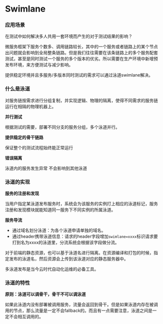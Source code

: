 # Swimlane

### 应用场景

在测试中如何解决多人共用一套环境而产生的对于测试结果的影响？

微服务框架下服务个数多、调用链路较长，其中的一个服务或者链路上的某个节点出问题就会影响到全局整条链路。但是我们往往需要在该条链路上的多个服务配套测试，甚至是同时测试一个服务的多个版本的优劣。所以需要在生产环境中新增预发布环境，来方便测试与减少影响。

提供稳定环境并且多服务/多版本同时测试的需求可以通过泳道swimlane解决。

### 什么是泳道

对服务链按需求进行分组复制，并实现逻辑、物理的隔离，使得不同需求的服务链运行在相隔的物理机器上。

[泳道图]:https://justinyangis.me/images/post/swimlane/swimlane.png

**并行测试**

根据测试的需要，部署不同分支的服务分组，多个泳道并行。 

**提供稳定的骨干链路**

保证整个的测试流程始终能正常运行

**错误隔离**

泳道内的服务发生异常 不会影响到其他泳道

### 泳道的实现

**服务的注册和发现**

当用户指定某泳道发布服务时，系统会为该服务的实例打上相应的泳道标记，服务注册和发现模块就能知道同一服务下不同实例的所属泳道。

[泳道服务实例图]:https://static001.geekbang.org/infoq/5a/5a0a47425da0a008e191dff245203645.jpeg?x-oss-process=image/resize,p_80/auto-orient,1

**服务导流**

-   通过域名划分泳道：为各个泳道申请单独的域名。
-   通过header携带泳道信息：请求的header字段增加`swimlane=xxxx`标识请求要打到名为xxxx的泳道里，分流系统会根据该字段做分流。

对于前端的静态资源，也可以基于泳道名进行隔离。在资源编译和打包的时候，指定发布的泳道名，然后资源会上传到该泳道对应的静态服务器中。

多泳道发布是当今云时代自动化运维的必备工具。

### 泳道的特性

**原则：泳道可以调骨干，骨干不可以调泳道**

如果此泳道内没有部署被调用服务，流量会返回到骨干。但是如果泳道内存在被调用的节点，那么流量是一定不会fallback的。而且有一点需要注意，泳道之间是一定不会相互调用的。